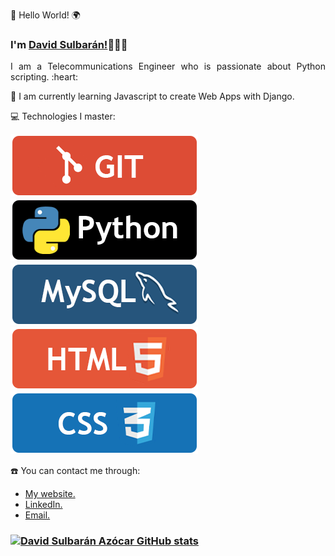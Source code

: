 <!DOCTYPE html>
<html>
<head>
  <link rel=stylesheet href="css/style.css" type="text/css">

  <meta charset="utf-8">
  
</head>
<body>
<div align="justify">
<p class="p1"> 👋 Hello World! 🌍</p>
<h3> I'm <a href="https://sulasoft.com">David Sulbarán!</a>👨🏻‍💻</h3>
<p class="p1">I am a Telecommunications Engineer who is passionate about Python scripting. :heart: </p>

<p class="p2"> 🌱 I am currently learning Javascript to create Web Apps with Django. </p>

<p class="p2"> 💻 Technologies I master: </p>


![Git](https://github.com/sulasoft/sulasoft/blob/master/img/git.png)
![Python](https://github.com/sulasoft/sulasoft/blob/master/img/python.png)
![MySQL](https://github.com/sulasoft/sulasoft/blob/master/img/mysql.png)
![HTML5](https://github.com/sulasoft/sulasoft/blob/master/img/html5.png)
![CSS3](https://github.com/sulasoft/sulasoft/blob/master/img/css3.png)


<p class="p2"> ☎️ You can contact me through: </p>
<ul>
  <li><a href="https://sulasoft.com" target="_blank" rel="noopener noreferrer">My website.</a></li>
  <li><a href="https://www.linkedin.com/in/david-sulbaran-azocar-180768244/" target="_blank" rel="noopener noreferrer">LinkedIn.</a></li>
  <li><a href="mailto:davids@sulasoft.com" target="_blank" rel="noopener noreferrer">Email.</a></li>
</ul>

</div>
</body>
</html>

### [![David Sulbarán Azócar GitHub stats](https://github-readme-stats.vercel.app/api?username=sulasoft&show_icons=true&title_color=fff&icon_color=79ff97&text_color=9f9f9f&bg_color=151515)](https://github.com/sulasoft/)
